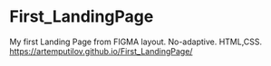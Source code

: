 # First_LandingPage
My first Landing Page from FIGMA layout. No-adaptive. HTML,CSS.  
https://artemputilov.github.io/First_LandingPage/
